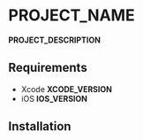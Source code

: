 # __PROJECT_NAME__
__PROJECT_DESCRIPTION__

## Requirements
* Xcode __XCODE_VERSION__
* iOS __IOS_VERSION__

## Installation
